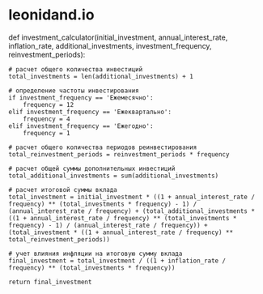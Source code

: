 # leonidand.io
def investment_calculator(initial_investment, annual_interest_rate, inflation_rate, additional_investments, investment_frequency, reinvestment_periods):
    
    # расчет общего количества инвестиций
    total_investments = len(additional_investments) + 1
    
    # определение частоты инвестирования
    if investment_frequency == 'Ежемесячно':
        frequency = 12
    elif investment_frequency == 'Ежеквартально':
        frequency = 4
    elif investment_frequency == 'Ежегодно':
        frequency = 1
    
    # расчет общего количества периодов реинвестирования
    total_reinvestment_periods = reinvestment_periods * frequency
    
    # расчет общей суммы дополнительных инвестиций
    total_additional_investments = sum(additional_investments)
    
    # расчет итоговой суммы вклада
    total_investment = initial_investment * ((1 + annual_interest_rate / frequency) ** (total_investments * frequency) - 1) / (annual_interest_rate / frequency) + (total_additional_investments * ((1 + annual_interest_rate / frequency) ** (total_investments * frequency) - 1) / (annual_interest_rate / frequency)) + (total_investment * ((1 + annual_interest_rate / frequency) ** total_reinvestment_periods))
    
    # учет влияния инфляции на итоговую сумму вклада
    final_investment = total_investment / ((1 + inflation_rate / frequency) ** (total_investments * frequency))
    
    return final_investment
